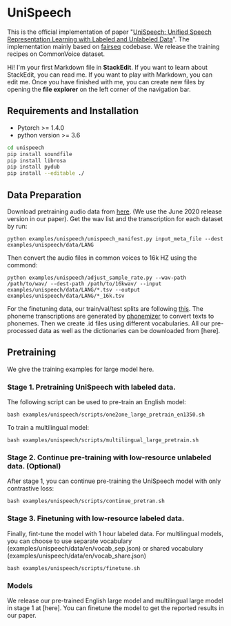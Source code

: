 # UniSpeech

This is the official implementation of paper "[UniSpeech: Unified Speech Representation Learning with Labeled and Unlabeled Data](https://arxiv.org/abs/2101.07597)". The implementation mainly based on [fairseq](https://github.com/pytorch/fairseq) codebase.  We release the training recipes on CommonVoice dataset.


Hi! I'm your first Markdown file in **StackEdit**. If you want to learn about StackEdit, you can read me. If you want to play with Markdown, you can edit me. Once you have finished with me, you can create new files by opening the **file explorer** on the left corner of the navigation bar.

## Requirements and Installation

 - Pytorch >= 1.4.0
 - python version >= 3.6
 ``` bash
 cd unispeech
 pip install soundfile
 pip install librosa
 pip install pydub
 pip install --editable ./
 ```
## Data Preparation
Download pretraining audio data from [here](https://commonvoice.mozilla.org/datasets). (We use the June 2020 release version in our paper). 
Get the wav list and the transcription for each dataset by run:
```
python examples/unispeech/unispeech_manifest.py input_meta_file --dest examples/unispeech/data/LANG 
```

Then convert the audio files in common voices to 16k HZ using the commond:
```
python examples/unispeech/adjust_sample_rate.py --wav-path /path/to/wav/ --dest-path /path/to/16kwav/ --input examples/unispeech/data/LANG/*.tsv --output examples/unispeech/data/LANG/*_16k.tsv
```
For the finetuning data, our train/val/test splits are following [this](https://dl.fbaipublicfiles.com/cpc_audio/common_voices_splits.tar.gz).
The phoneme transcriptions are generated by [phonemizer](https://github.com/bootphon/phonemizer) to convert texts to phonemes. Then we create .id files using different vocabularies. All our pre-processed data as well as the dictionaries can be downloaded from [here]. 

## Pretraining

We give the training examples for large model here.
### Stage 1. Pretraining UniSpeech with labeled data.
The following script can be used to pre-train an English model:
```
bash examples/unispeech/scripts/one2one_large_pretrain_en1350.sh
```
To train a multilingual model:
```
bash examples/unispeech/scripts/multilingual_large_pretrain.sh
```

### Stage 2. Continue pre-training with low-resource unlabeled data. (Optional)
After stage 1, you can continue pre-training the UniSpeech model with only contrastive loss:
```
bash examples/unispeech/scripts/continue_pretran.sh
```

### Stage 3. Finetuning with low-resource labeled data.
Finally, fint-tune the model with 1 hour labeled data.
For multilingual models, you can choose to use separate vocabulary (examples/unispeech/data/en/vocab_sep.json) or shared vocabulary (examples/unispeech/data/en/vocab_share.json)
```
bash examples/unispeech/scripts/finetune.sh
```

### Models
We release our pre-trained English large model and multilingual large model in stage 1 at [here]. You can finetune the model to get the reported results in our paper.

